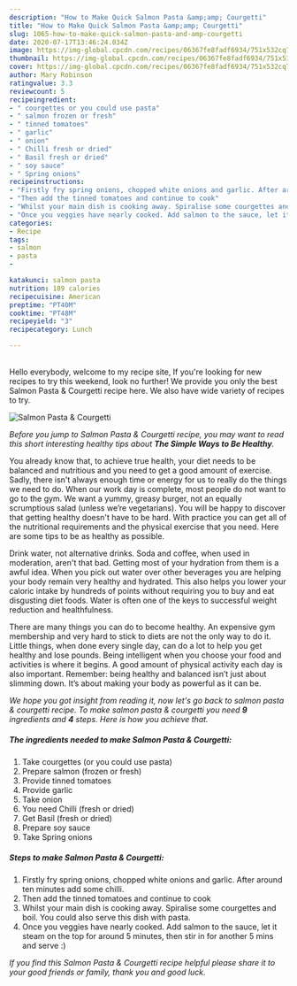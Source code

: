 ```yaml
---
description: "How to Make Quick Salmon Pasta &amp;amp; Courgetti"
title: "How to Make Quick Salmon Pasta &amp;amp; Courgetti"
slug: 1065-how-to-make-quick-salmon-pasta-and-amp-courgetti
date: 2020-07-17T13:46:24.034Z
image: https://img-global.cpcdn.com/recipes/06367fe8fadf6934/751x532cq70/salmon-pasta-courgetti-recipe-main-photo.jpg
thumbnail: https://img-global.cpcdn.com/recipes/06367fe8fadf6934/751x532cq70/salmon-pasta-courgetti-recipe-main-photo.jpg
cover: https://img-global.cpcdn.com/recipes/06367fe8fadf6934/751x532cq70/salmon-pasta-courgetti-recipe-main-photo.jpg
author: Mary Robinson
ratingvalue: 3.3
reviewcount: 5
recipeingredient:
- " courgettes or you could use pasta"
- " salmon frozen or fresh"
- " tinned tomatoes"
- " garlic"
- " onion"
- " Chilli fresh or dried"
- " Basil fresh or dried"
- " soy sauce"
- " Spring onions"
recipeinstructions:
- "Firstly fry spring onions, chopped white onions and garlic. After around ten minutes add some chilli."
- "Then add the tinned tomatoes and continue to cook"
- "Whilst your main dish is cooking away. Spiralise some courgettes and boil. You could also serve this dish with pasta."
- "Once you veggies have nearly cooked. Add salmon to the sauce, let it steam on the top for around 5 minutes, then stir in for another 5 mins and serve :)"
categories:
- Recipe
tags:
- salmon
- pasta
- 

katakunci: salmon pasta  
nutrition: 189 calories
recipecuisine: American
preptime: "PT40M"
cooktime: "PT48M"
recipeyield: "3"
recipecategory: Lunch

---
```

<br>
Hello everybody, welcome to my recipe site, If you're looking for new recipes to try this weekend, look no further! We provide you only the best Salmon Pasta &amp; Courgetti recipe here. We also have wide variety of recipes to try.
<br>


![Salmon Pasta &amp; Courgetti](https://img-global.cpcdn.com/recipes/06367fe8fadf6934/751x532cq70/salmon-pasta-courgetti-recipe-main-photo.jpg)

<i>Before you jump to Salmon Pasta &amp; Courgetti recipe, you may want to read this short interesting healthy tips about <strong>The Simple Ways to Be Healthy</strong>.</i>

You already know that, to achieve true health, your diet needs to be balanced and nutritious and you need to get a good amount of exercise. Sadly, there isn't always enough time or energy for us to really do the things we need to do. When our work day is complete, most people do not want to go to the gym. We want a yummy, greasy burger, not an equally scrumptious salad (unless we’re vegetarians). You will be happy to discover that getting healthy doesn't have to be hard. With practice you can get all of the nutritional requirements and the physical exercise that you need. Here are some tips to be as healthy as possible.

Drink water, not alternative drinks. Soda and coffee, when used in moderation, aren't that bad. Getting most of your hydration from them is a awful idea. When you pick out water over other beverages you are helping your body remain very healthy and hydrated. This also helps you lower your caloric intake by hundreds of points without requiring you to buy and eat disgusting diet foods. Water is often one of the keys to successful weight reduction and healthfulness.

There are many things you can do to become healthy. An expensive gym membership and very hard to stick to diets are not the only way to do it. Little things, when done every single day, can do a lot to help you get healthy and lose pounds. Being intelligent when you choose your food and activities is where it begins. A good amount of physical activity each day is also important. Remember: being healthy and balanced isn’t just about slimming down. It’s about making your body as powerful as it can be. 


<i>We hope you got insight from reading it, now let's go back to salmon pasta &amp; courgetti recipe. To make salmon pasta &amp; courgetti you need <strong>9</strong> ingredients and <strong>4</strong> steps. Here is how you achieve that.
</i>

##### The ingredients needed to make Salmon Pasta &amp; Courgetti:

1. Take  courgettes (or you could use pasta)
1. Prepare  salmon (frozen or fresh)
1. Provide  tinned tomatoes
1. Provide  garlic
1. Take  onion
1. You need  Chilli (fresh or dried)
1. Get  Basil (fresh or dried)
1. Prepare  soy sauce
1. Take  Spring onions


##### Steps to make Salmon Pasta &amp; Courgetti:

1. Firstly fry spring onions, chopped white onions and garlic. After around ten minutes add some chilli.
1. Then add the tinned tomatoes and continue to cook
1. Whilst your main dish is cooking away. Spiralise some courgettes and boil. You could also serve this dish with pasta.
1. Once you veggies have nearly cooked. Add salmon to the sauce, let it steam on the top for around 5 minutes, then stir in for another 5 mins and serve :)


<i>If you find this Salmon Pasta &amp; Courgetti recipe helpful please share it to your good friends or family, thank you and good luck.</i>
